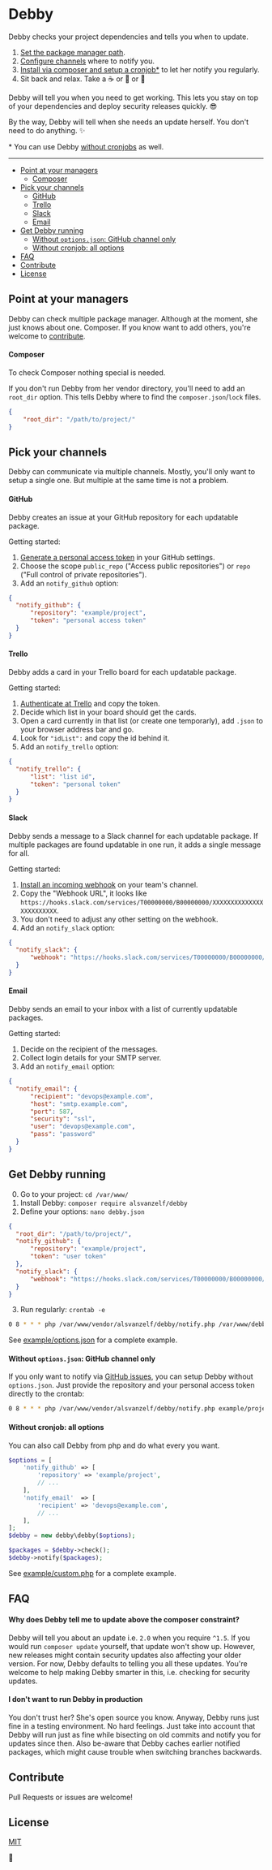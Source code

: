 # Debby

Debby checks your project dependencies and tells you when to update.

1. [Set the package manager path](/README.md#point-at-your-managers).
2. [Configure channels](/README.md#pick-your-channels) where to notify you.
3. [Install via composer and setup a cronjob*](/README.md#get-debby-running) to let her notify you regularly.
4. Sit back and relax. Take a :coffee: or :tea: or :beer:

Debby will tell you when you need to get working.
This lets you stay on top of your dependencies and deploy security releases quickly. :sunglasses:

By the way, Debby will tell when she needs an update herself. You don't need to do anything. :sparkles:

\* You can use Debby [without cronjobs](/README.md#without-cronjob-all-options) as well.

---

- [Point at your managers](/README.md#point-at-your-managers)
  - [Composer](/README.md#composer)
- [Pick your channels](/README.md#pick-your-channels)
  - [GitHub](/README.md#github)
  - [Trello](/README.md#trello)
  - [Slack](/README.md#slack)
  - [Email](/README.md#email)
- [Get Debby running](/README.md#get-debby-running)
  - [Without `options.json`: GitHub channel only](/README.md#without-optionsjson-github-channel-only)
  - [Without cronjob: all options](/README.md#without-cronjob-all-options)
- [FAQ](/README.md#faq)
- [Contribute](/README.md#contribute)
- [License](/README.md#license)

## Point at your managers

Debby can check multiple package manager. Although at the moment, she just knows about one. Composer.
If you know want to add others, you're welcome to [contribute](/README.md#contribute).

#### Composer

To check Composer nothing special is needed.

If you don't run Debby from her vendor directory, you'll need to add an `root_dir` option.
This tells Debby where to find the `composer.json`/`lock` files.

``` json
{
	"root_dir": "/path/to/project/"
}
```

## Pick your channels

Debby can communicate via multiple channels. Mostly, you'll only want to setup a single one. But multiple at the same time is not a problem.

#### GitHub

Debby creates an issue at your GitHub repository for each updatable package.

Getting started:

1. [Generate a personal access token](https://github.com/settings/tokens) in your GitHub settings.
2. Choose the scope `public_repo` ("Access public repositories") or `repo` ("Full control of private repositories").
3. Add an `notify_github` option:

  ``` json
  {
  	"notify_github": {
  		"repository": "example/project",
  		"token": "personal access token"
  	}
  }
  ```

#### Trello

Debby adds a card in your Trello board for each updatable package.

Getting started:

1. [Authenticate at Trello](https://trello.com/1/authorize?name=Debby&expiration=never&scope=read,write&response_type=token&key=9b174ff1ccf5ca94f1c181bc3d802d4b) and copy the token.
2. Decide which list in your board should get the cards.
3. Open a card currently in that list (or create one temporarly), add `.json` to your browser address bar and go.
4. Look for `"idList":` and copy the id behind it.
5. Add an `notify_trello` option:

  ``` json
  {
  	"notify_trello": {
  		"list": "list id",
  		"token": "personal token"
  	}
  }
  ```

#### Slack

Debby sends a message to a Slack channel for each updatable package.
If multiple packages are found updatable in one run, it adds a single message for all.

Getting started:

1. [Install an incoming webhook](https://slack.com/apps/A0F7XDUAZ-incoming-webhooks) on your team's channel.
2. Copy the "Webhook URL", it looks like `https://hooks.slack.com/services/T00000000/B00000000/XXXXXXXXXXXXXXXXXXXXXXXX`.
3. You don't need to adjust any other setting on the webhook.
4. Add an `notify_slack` option:

  ``` json
  {
  	"notify_slack": {
  		"webhook": "https://hooks.slack.com/services/T00000000/B00000000/XXXXXXXXXXXXXXXXXXXXXXXX"
  	}
  }
  ```

#### Email

Debby sends an email to your inbox with a list of currently updatable packages.

Getting started:

1. Decide on the recipient of the messages.
2. Collect login details for your SMTP server.
3. Add an `notify_email` option:

  ``` json
  {
  	"notify_email": {
  		"recipient": "devops@example.com",
  		"host": "smtp.example.com",
  		"port": 587,
  		"security": "ssl",
  		"user": "devops@example.com",
  		"pass": "password"
  	}
  }
  ```

## Get Debby running

0. Go to your project: `cd /var/www/`
1. Install Debby: `composer require alsvanzelf/debby`
2. Define your options: `nano debby.json`

  ``` json
  {
  	"root_dir": "/path/to/project/",
  	"notify_github": {
  		"repository": "example/project",
  		"token": "user token"
  	},
  	"notify_slack": {
  		"webhook": "https://hooks.slack.com/services/T00000000/B00000000/XXXXXXXXXXXXXXXXXXXXXXXX"
  	}
  }
  ```

3. Run regularly: `crontab -e`

  ``` sh
  0 8 * * * php /var/www/vendor/alsvanzelf/debby/notify.php /var/www/debby.json
  ```

See [example/options.json](/example/options.json) for a complete example.

#### Without `options.json`: GitHub channel only

If you only want to notify via [GitHub issues](/README.md#github), you can setup Debby without `options.json`.
Just provide the repository and your personal access token directly to the crontab:

``` sh
0 8 * * * php /var/www/vendor/alsvanzelf/debby/notify.php example/project personal-access-token
```

#### Without cronjob: all options

You can also call Debby from php and do what every you want.

``` php
$options = [
	'notify_github' => [
		'repository' => 'example/project',
		// ...
	],
	'notify_email'  => [
		'recipient' => 'devops@example.com',
		// ...
	],
];
$debby = new debby\debby($options);

$packages = $debby->check();
$debby->notify($packages);
```

See [example/custom.php](/example/custom.php) for a complete example.


## FAQ

#### Why does Debby tell me to update above the composer constraint?

Debby will tell you about an update i.e. `2.0` when you require `^1.5`. If you would run `composer update` yourself, that update won't show up. However, new releases might contain security updates also affecting your older version. For now, Debby defaults to telling you all these updates.
You're welcome to help making Debby smarter in this, i.e. checking for security updates.

#### I don't want to run Debby in production

You don't trust her? She's open source you know. Anyway, Debby runs just fine in a testing environment. No hard feelings.
Just take into account that Debby will run just as fine while bisecting on old commits and notify you for updates since then.
Also be-aware that Debby caches earlier notified packages, which might cause trouble when switching branches backwards.


## Contribute

Pull Requests or issues are welcome!


## License

[MIT](/LICENSE)


:girl:
